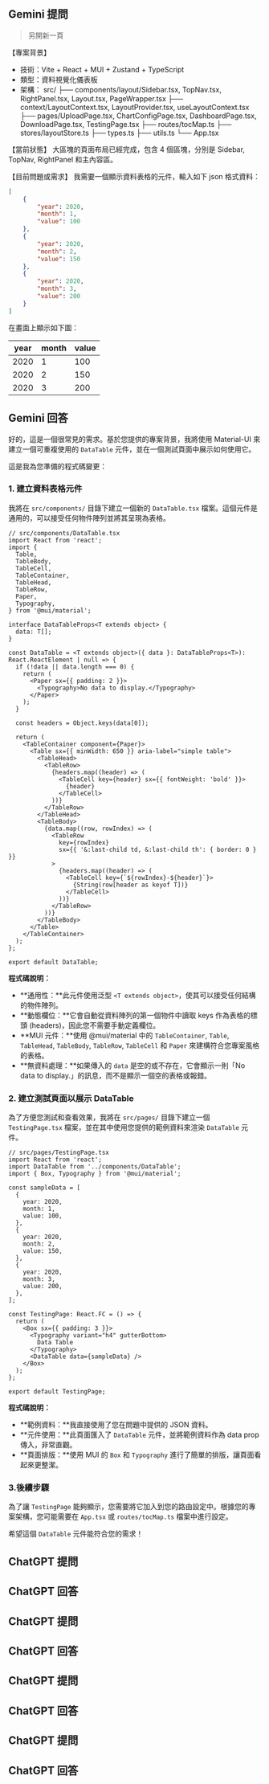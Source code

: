 ## Gemini 提問 
> 另開新一頁

【專案背景】
- 技術：Vite + React + MUI + Zustand + TypeScript
- 類型：資料視覺化儀表板
- 架構：
  src/
  ├── components/layout/Sidebar.tsx, TopNav.tsx, RightPanel.tsx, Layout.tsx, PageWrapper.tsx
  ├── context/LayoutContext.tsx, LayoutProvider.tsx, useLayoutContext.tsx
  ├── pages/UploadPage.tsx, ChartConfigPage.tsx, DashboardPage.tsx, DownloadPage.tsx, TestingPage.tsx
  ├── routes/tocMap.ts
  ├── stores/layoutStore.ts
  ├── types.ts
  ├── utils.ts
  └── App.tsx

【當前狀態】
大區塊的頁面布局已經完成，包含 4 個區塊，分別是 Sidebar, TopNav, RightPanel 和主內容區。

【目前問題或需求】
我需要一個顯示資料表格的元件，輸入如下 json 格式資料：

```json
[
    {
        "year": 2020,
        "month": 1,
        "value": 100
    },
    {
        "year": 2020,
        "month": 2,
        "value": 150
    },
    {
        "year": 2020,
        "month": 3,
        "value": 200
    }
]
```

在畫面上顯示如下圖：

| year | month | value |
| ---- | ----- | ----- |
| 2020 | 1     | 100   |
| 2020 | 2     | 150   |
| 2020 | 3     | 200   |


## Gemini 回答 

好的，這是一個很常見的需求。基於您提供的專案背景，我將使用 Material-UI 來建立一個可重複使用的 `DataTable` 元件，並在一個測試頁面中展示如何使用它。

這是我為您準備的程式碼變更：

### 1. 建立資料表格元件
我將在 `src/components/` 目錄下建立一個新的 `DataTable.tsx` 檔案。這個元件是通用的，可以接受任何物件陣列並將其呈現為表格。

```tsx
// src/components/DataTable.tsx
import React from 'react';
import {
  Table,
  TableBody,
  TableCell,
  TableContainer,
  TableHead,
  TableRow,
  Paper,
  Typography,
} from '@mui/material';

interface DataTableProps<T extends object> {
  data: T[];
}

const DataTable = <T extends object>({ data }: DataTableProps<T>): React.ReactElement | null => {
  if (!data || data.length === 0) {
    return (
      <Paper sx={{ padding: 2 }}>
        <Typography>No data to display.</Typography>
      </Paper>
    );
  }

  const headers = Object.keys(data[0]);

  return (
    <TableContainer component={Paper}>
      <Table sx={{ minWidth: 650 }} aria-label="simple table">
        <TableHead>
          <TableRow>
            {headers.map((header) => (
              <TableCell key={header} sx={{ fontWeight: 'bold' }}>
                {header}
              </TableCell>
            ))}
          </TableRow>
        </TableHead>
        <TableBody>
          {data.map((row, rowIndex) => (
            <TableRow
              key={rowIndex}
              sx={{ '&:last-child td, &:last-child th': { border: 0 } }}
            >
              {headers.map((header) => (
                <TableCell key={`${rowIndex}-${header}`}>
                  {String(row[header as keyof T])}
                </TableCell>
              ))}
            </TableRow>
          ))}
        </TableBody>
      </Table>
    </TableContainer>
  );
};

export default DataTable;
```

**程式碼說明：**
- **通用性：**此元件使用泛型 `<T extends object>`，使其可以接受任何結構的物件陣列。
- **動態欄位：**它會自動從資料陣列的第一個物件中讀取 keys 作為表格的標頭 (headers)，因此您不需要手動定義欄位。
- **MUI 元件：**使用 @mui/material 中的 `TableContainer`, `Table`, `TableHead`, `TableBody`, `TableRow`, `TableCell` 和 `Paper` 來建構符合您專案風格的表格。
- **無資料處理：**如果傳入的 `data` 是空的或不存在，它會顯示一則「No data to display.」的訊息，而不是顯示一個空的表格或報錯。

### 2. 建立測試頁面以展示 DataTable
為了方便您測試和查看效果，我將在 `src/pages/` 目錄下建立一個 `TestingPage.tsx` 檔案，並在其中使用您提供的範例資料來渲染 `DataTable` 元件。

```tsx
// src/pages/TestingPage.tsx
import React from 'react';
import DataTable from '../components/DataTable';
import { Box, Typography } from '@mui/material';

const sampleData = [
  {
    year: 2020,
    month: 1,
    value: 100,
  },
  {
    year: 2020,
    month: 2,
    value: 150,
  },
  {
    year: 2020,
    month: 3,
    value: 200,
  },
];

const TestingPage: React.FC = () => {
  return (
    <Box sx={{ padding: 3 }}>
      <Typography variant="h4" gutterBottom>
        Data Table
      </Typography>
      <DataTable data={sampleData} />
    </Box>
  );
};

export default TestingPage;
```

**程式碼說明：**
- **範例資料：**我直接使用了您在問題中提供的 JSON 資料。
- **元件使用：**此頁面匯入了 `DataTable` 元件，並將範例資料作為 data prop 傳入，非常直觀。
- **頁面排版：**使用 MUI 的 `Box` 和 `Typography` 進行了簡單的排版，讓頁面看起來更整潔。

### 3.後續步驟
為了讓 `TestingPage` 能夠顯示，您需要將它加入到您的路由設定中。根據您的專案架構，您可能需要在 `App.tsx` 或 `routes/tocMap.ts` 檔案中進行設定。

希望這個 `DataTable` 元件能符合您的需求！

## ChatGPT 提問 
## ChatGPT 回答 
## ChatGPT 提問 
## ChatGPT 回答 
## ChatGPT 提問 
## ChatGPT 回答 
## ChatGPT 提問 
## ChatGPT 回答 